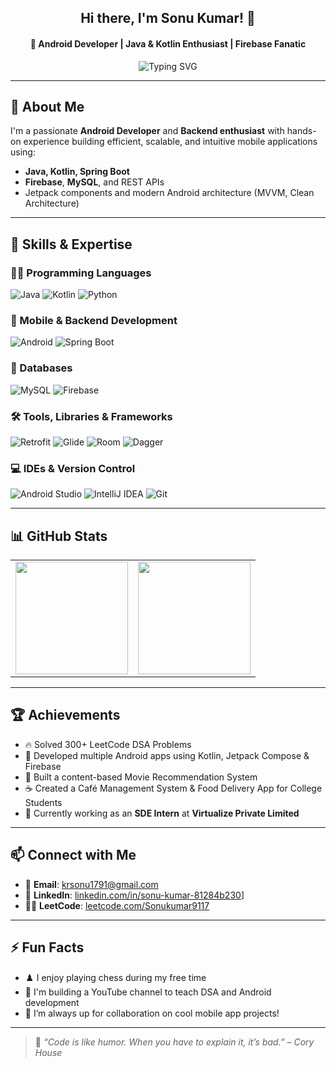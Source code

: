 <h2 align="center">Hi there, I'm Sonu Kumar! 👋</h2>

<h4 align="center">🌟 Android Developer | Java & Kotlin Enthusiast | Firebase Fanatic</h4>

<p align="center">
  <img src="https://readme-typing-svg.herokuapp.com?font=Fira+Code&duration=2000&pause=1000&color=00B140&center=true&vCenter=true&width=435&lines=Android+Developer;Spring+Boot+Backend+Developer;Kotlin+%7C+Java+%7C+Firebase;Open+Source+Contributor+%F0%9F%A4%97;Let's+build+great+apps+together!" alt="Typing SVG" />
</p>

---

## 🚀 About Me

I'm a passionate **Android Developer** and **Backend enthusiast** with hands-on experience building efficient, scalable, and intuitive mobile applications using:

- **Java, Kotlin, Spring Boot**
- **Firebase**, **MySQL**, and REST APIs
- Jetpack components and modern Android architecture (MVVM, Clean Architecture)

---

## 🧠 Skills & Expertise

### 👨‍💻 Programming Languages

![Java](https://img.shields.io/badge/Java-ED8B00?style=for-the-badge&logo=java&logoColor=white)
![Kotlin](https://img.shields.io/badge/Kotlin-0095D5?style=for-the-badge&logo=kotlin&logoColor=white)
![Python](https://img.shields.io/badge/Python-3776AB?style=for-the-badge&logo=python&logoColor=white)

### 📱 Mobile & Backend Development

![Android](https://img.shields.io/badge/Android-3DDC84?style=for-the-badge&logo=android&logoColor=white)
![Spring Boot](https://img.shields.io/badge/Spring%20Boot-6DB33F?style=for-the-badge&logo=spring-boot&logoColor=white)

### 💾 Databases

![MySQL](https://img.shields.io/badge/MySQL-4479A1?style=for-the-badge&logo=mysql&logoColor=white)
![Firebase](https://img.shields.io/badge/Firebase-FFCA28?style=for-the-badge&logo=firebase&logoColor=white)

### 🛠️ Tools, Libraries & Frameworks

![Retrofit](https://img.shields.io/badge/Retrofit-00796B?style=for-the-badge&logo=retrofit&logoColor=white)
![Glide](https://img.shields.io/badge/Glide-00ACC1?style=for-the-badge&logo=glide&logoColor=white)
![Room](https://img.shields.io/badge/Room-3E2723?style=for-the-badge&logo=room&logoColor=white)
![Dagger](https://img.shields.io/badge/Dagger-00796B?style=for-the-badge&logo=dagger&logoColor=white)

### 💻 IDEs & Version Control

![Android Studio](https://img.shields.io/badge/Android%20Studio-3DDC84?style=for-the-badge&logo=android-studio&logoColor=white)
![IntelliJ IDEA](https://img.shields.io/badge/IntelliJ-000000?style=for-the-badge&logo=intellij-idea&logoColor=white)
![Git](https://img.shields.io/badge/Git-F05032?style=for-the-badge&logo=git&logoColor=white)

---

## 📊 GitHub Stats

<table>
  <tr>
    <td>
      <img src="https://github-readme-stats.vercel.app/api?username=Sonukumar9117&show_icons=true&theme=radical" height="180" />
    </td>
    <td>
      <img src="https://github-readme-stats.vercel.app/api/top-langs/?username=Sonukumar9117&layout=compact&theme=radical" height="180" />
    </td>
  </tr>
</table>

---

## 🏆 Achievements

- 🔥 Solved 300+ LeetCode DSA Problems
- 📱 Developed multiple Android apps using Kotlin, Jetpack Compose & Firebase
- 🧠 Built a content-based Movie Recommendation System
- ☕ Created a Café Management System & Food Delivery App for College Students
- 💼 Currently working as an **SDE Intern** at **Virtualize Private Limited**

---

## 📫 Connect with Me

- 📧 **Email**: [krsonu1791@gmail.com](mailto:krsonu1791@gmail.com)
- 💼 **LinkedIn**: [linkedin.com/in/sonu-kumar-81284b230](https://linkedin.com/in/sonu-kumar-81284b230)]
- 🧑‍💻 **LeetCode**: [leetcode.com/Sonukumar9117](https://leetcode.com/u/Sonukumar9117)

---

## ⚡ Fun Facts

- ♟️ I enjoy playing chess during my free time
- 🎯 I'm building a YouTube channel to teach DSA and Android development
- 🤝 I’m always up for collaboration on cool mobile app projects!

---

> 💬 _“Code is like humor. When you have to explain it, it’s bad.” – Cory House_

